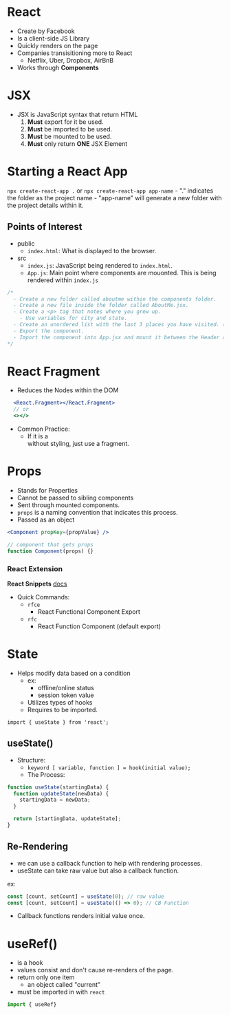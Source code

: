 # React

- Create by Facebook
- Is a client-side JS Library
- Quickly renders on the page
- Companies transisitioning more to React
  - Netflix, Uber, Dropbox, AirBnB
- Works through **Components**

# JSX

- JSX is JavaScript syntax that return HTML
  1. **Must** export for it be used.
  2. **Must** be imported to be used.
  3. **Must** be mounted to be used.
  4. **Must** only return **ONE** JSX Element

# Starting a React App

`npx create-react-app .` or `npx create-react-app app-name` - "." indicates the folder as the project name - "app-name" will generate a new folder with the project details within it.

## Points of Interest

- public
  - `index.html`: What is displayed to the browser.
- src
  - `index.js`: JavaScript being rendered to `index.html`.
  - `App.js`: Main point where components are mouonted. This is being rendered within `index.js`

```js
/* 
  - Create a new folder called aboutme within the components folder.
  - Create a new file inside the folder called AboutMe.jsx.
  - Create a <p> tag that notes where you grew up. 
    - Use variables for city and state.
  - Create an unordered list with the last 3 places you have visited. (Target, Alaska, the Kitchen, etc.)
  - Export the component.
  - Import the component into App.jsx and mount it between the Header and Footer components.
*/
```

# React Fragment

- Reduces the Nodes within the DOM

```jsx
  <React.Fragment></React.Fragment>
  // or
  <></>
```

- Common Practice:
  - If it is a <div> without styling, just use a fragment.

# Props

- Stands for Properties
- Cannot be passed to sibling components
- Sent through mounted components.
- `props` is a naming convention that indicates this process.
- Passed as an object

```jsx
<Component propKey={propValue} />
```

```jsx
// component that gets props
function Component(props) {}
```

### React Extension

**React Snippets**
[docs](https://github.com/ults-io/vscode-react-javascript-snippets/blob/HEAD/docs/Snippets.md)

- Quick Commands:
  - `rfce`
    - React Functional Component Export
  - `rfc`
    - React Function Component (default export)

# State

- Helps modify data based on a condition
  - ex:
    - offline/online status
    - session token value
  - Utilizes types of hooks
  - Requires to be imported.

`import { useState } from 'react';`

## useState()

- Structure:
  - `keyword [ variable, function ] = hook(initial value);`
  - The Process:

```js
function useState(startingData) {
  function updateState(newData) {
    startingData = newData;
  }

  return [startingData, updateState];
}
```

## Re-Rendering

- we can use a callback function to help with rendering processes.
- useState can take raw value but also a callback function.

ex:

```jsx
const [count, setCount] = useState(0); // raw value
const [count, setCount] = useState(() => 0); // CB Function
```

- Callback functions renders initial value once.

# useRef()

- is a hook
- values consist and don't cause re-renders of the page.
- return only one item
  - an object called "current"
- must be imported in with `react`

```jsx
import { useRef}
```

